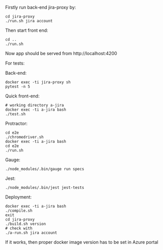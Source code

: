 
Firstly run back-end jira-proxy by:

```
cd jira-proxy
./run.sh jira account 
```

Then start front end:
```
cd ..
./run.sh
```

Now app should be served from http://localhost:4200

For tests: 

Back-end:

```
docker exec -ti jira-proxy sh
pytest -n 5
```

Quick front-end: 

```
# working directory a-jira
docker exec -ti a-jira bash
./test.sh
```

Protractor: 
```
cd e2e
./chromedriver.sh
docker exec -ti a-jira bash 
cd e2e
./run.sh
```

Gauge: 
```
./node_modules/.bin/gauge run specs
```

Jest:
```
./node_modules/.bin/jest jest-tests
```

Deployment:
```
docker exec -ti a-jira bash
./compile.sh
exit
cd jira-proxy
./build.sh version 
# check with
./a-run.sh jira account
```
If it works, then proper docker image version has to be set in Azure portal 









